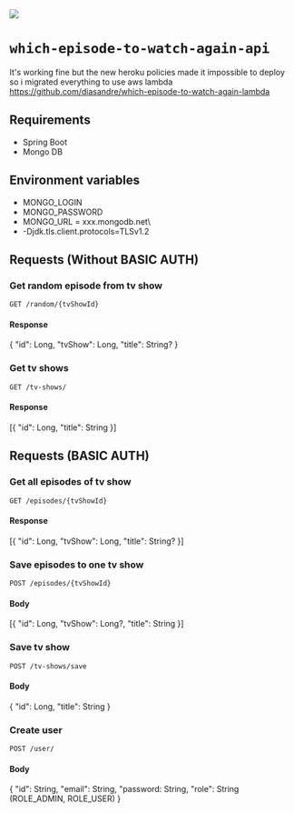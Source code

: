 <img src="https://github.com/diasandre/which-episode-to-watch-again/blob/master/src/img/logo.png?raw=true"/>

# `which-episode-to-watch-again-api`

It's working fine but the new heroku policies made it impossible to deploy so i migrated everything to use aws lambda
https://github.com/diasandre/which-episode-to-watch-again-lambda

## Requirements 

- Spring Boot
- Mongo DB

## Environment variables
- MONGO_LOGIN
- MONGO_PASSWORD
- MONGO_URL = xxx.mongodb.net\
- -Djdk.tls.client.protocols=TLSv1.2

## Requests (Without BASIC AUTH)

### Get random episode from tv show

`GET /random/{tvShowId}`

#### Response

{
"id": Long,
"tvShow": Long,
"title": String?
}

### Get tv shows

`GET /tv-shows/`

#### Response

[{
"id": Long,
"title": String
}]

## Requests (BASIC AUTH)

### Get all episodes of tv show

`GET /episodes/{tvShowId}`

#### Response

[{
"id": Long,
"tvShow": Long,
"title": String?
}]

### Save episodes to one tv show

`POST /episodes/{tvShowId}`

#### Body

[{
"id": Long,
"tvShow": Long?,
"title": String
}]

### Save tv show

`POST /tv-shows/save`

#### Body

{
"id": Long,
"title": String
}

### Create user

`POST /user/`

#### Body

{
"id": String,
"email": String,
"password: String,
"role": String (ROLE_ADMIN, ROLE_USER)
}

